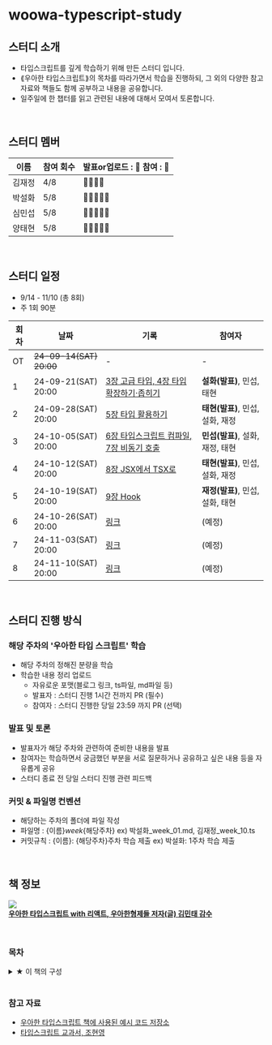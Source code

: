 # woowa-typescript-study

## 스터디 소개
- 타입스크립트를 깊게 학습하기 위해 만든 스터디 입니다.
- ⟪우아한 타입스크립트⟫의 목차를 따라가면서 학습을 진행하되, 그 외의 다양한 참고 자료와 책들도 함께 공부하고 내용을 공유합니다.
- 일주일에 한 챕터를 읽고 관련된 내용에 대해서 모여서 토론합니다.

<br />

## 스터디 멤버
| 이름 | 참여 회수 |발표or업로드 : 🍎 참여 : 🍏|
|---|---|---|
| 김재정 | 4/8 |🍏🍏🍏🍎| 
| 박설화 | 5/8 |🍎🍎🍎🍏🍎| 
| 심민섭 | 5/8 |🍏🍏🍎🍎🍎|
| 양태현 | 5/8 |🍎🍎🍎🍎🍎| 

<br />

## 스터디 일정

- 9/14 - 11/10 (총 8회)
- 주 1회 90분

| 회차 | 날짜 | 기록 | 참여자 |
|------|------|------|------|
| OT | ~~24-09-14(SAT) 20:00~~ | - | - |
| 1 | 24-09-21(SAT) 20:00 | [3장 고급 타입, 4장 타입 확장하기·좁히기](https://github.com/iberis2/woowa-typescript-study/tree/main/1%EC%A3%BC%EC%B0%A8) | **설화(발표)**, 민섭, 태현 |
| 2 | 24-09-28(SAT) 20:00 | [5장 타입 활용하기](https://github.com/iberis2/woowa-typescript-study/tree/main/2%EC%A3%BC%EC%B0%A8) |**태현(발표)**, 민섭, 설화, 재정 |
| 3 | 24-10-05(SAT) 20:00 | [6장 타입스크립트 컴파일, 7장 비동기 호출](https://github.com/iberis2/woowa-typescript-study/tree/main/3%EC%A3%BC%EC%B0%A8) | **민섭(발표)**, 설화, 재정, 태현 |
| 4 | 24-10-12(SAT) 20:00 | [8장 JSX에서 TSX로 ](https://github.com/iberis2/woowa-typescript-study/tree/main/4%EC%A3%BC%EC%B0%A8) | **태현(발표)**, 민섭, 설화, 재정 |
| 5 | 24-10-19(SAT) 20:00 | [9장 Hook](https://github.com/iberis2/woowa-typescript-study/tree/main/5%EC%A3%BC%EC%B0%A8) | **재정(발표)**, 민섭, 설화, 태현 |
| 6 | 24-10-26(SAT) 20:00 | [링크]() | (예정) |
| 7 | 24-11-03(SAT) 20:00 | [링크]() | (예정) |
| 8 | 24-11-10(SAT) 20:00 | [링크]() | (예정) |

<br>

## 스터디 진행 방식

### 해당 주차의 '우아한 타입 스크립트' 학습
- 해당 주차의 정해진 분량을 학습
- 학습한 내용 정리 업로드
  - 자유로운 포맷(블로그 링크, ts파일, md파일 등)
  - 발표자 : 스터디 진행 1시간 전까지 PR (필수)
  - 참여자 : 스터디 진행한 당일 23:59 까지 PR (선택)

### 발표 및 토론
- 발표자가 해당 주차와 관련하여 준비한 내용을 발표
- 참여자는 학습하면서 궁금했던 부분을 서로 질문하거나 공유하고 싶은 내용 등을 자유롭게 공유
- 스터디 종료 전 당일 스터디 진행 관련 피드백

### 커밋 & 파일명 컨벤션
- 해당하는 주차의 폴더에 파일 작성
- 파일명 : {이름}_week_{해당주차}
ex) 박설화_week_01.md, 김재정_week_10.ts
- 커밋규칙 : {이름}: {해당주차}주차 학습 제출
ex) 박설화: 1주차 학습 제출

<br />

## 책 정보

![](https://contents.kyobobook.co.kr/sih/fit-in/400x0/pdt/9791169211567.jpg)\
[**우아한 타입스크립트 with 리액트, 우아한형제들 저자(글) 김민태 감수**](https://product.kyobobook.co.kr/detail/S000210716282)

<br />

### 목차
<details>
<summary>★ 이 책의 구성</summary> 
1장 들어가며
자바스크립트의 역사와 한계를 간단히 알아보면서 타입스크립트가 등장하게 된 배경을 살펴본다.

2장 타입
정적 타이핑을 하기 위해 타입스크립트가 제공하는 타입과 관련된 내용을 살펴본다. 타입이란 무엇이며 다른 언어에서 타입은 어떻게 동작하는지를 살펴보고, 타입스크립트의 타입을 어떻게 쓸 수 있는지 알아본다.

3장 고급 타입
자바스크립트 자료형에 없는 타입스크립트만의 타입 시스템을 소개한다. 그리고 타입의 개념을 응용하여 좀 더 심화한 타입 검사를 수행하는 데 필요한 지식을 살펴본다.

4장 타입 확장하기·좁히기
타입 확장과 타입 좁히기의 개념을 살펴보며 더욱 확장성 있고 명시적인 코드 작성법에 대해 알아본다.

5장 타입 활용하기
우아한형제들의 타입스크립트 활용 사례를 소개한다. 우아한형제들의 실무 코드 예시를 살펴보면서 정확한 타이핑을 하지 못해 발생하는 문제를 타입스크립트의 다양한 기법과 유틸리티 타입을 활용해 해결해본다.

6장 타입스크립트 컴파일
타입스크립트가 실행되는 전반적인 흐름을 살펴보고, 타입스크립트 컴파일러의 주요 역할과 구조에 대해 알아본다. 그리고 실제로 어떻게 컴파일하는지 확인해본다.

7장 비동기 호출
API를 요청하고 응답받는 행위는 모두 비동기로 이루어진다. 이 장에서는 타입스크립트에서 비동기 요청을 어떻게 처리하고 관리하는지를 다룬다.

8장 JSX에서 TSX로
리액트에서 사용하는 JSX 문법을 타입스크립트에 어떻게 적용하는지 소개한다.

9장 훅
리액트에서 제공하는 몇 가지 훅을 사용하여 상태 또는 사이드 이펙트를 다루는 방법을 소개한다. 또한 상태 로직을 재사용할 수 있게 해주고, 컴포넌트의 복잡성을 낮춰주는 커스텀 훅에 대해 알아본다.

10장 상태 관리
리액트 애플리케이션에서 가장 중요한 역할을 하는 상태에 대해 알아본다. 기본적인 상태의 개념을 익히고 어떻게 효율적으로 상태를 관리할 수 있는지를 살펴본다.

11장 CSS-in-JS
CSS-in-JS는 자바스크립트에서 CSS를 작성하는 방식이다. CSS-in-JS를 적용하면 CSS 스타일을 문서 레벨이 아니라 컴포넌트 레벨로 추상화해주기 때문에 관리가 용이해진다. 11장에서는 CSS-in-JS의 개념과 사용법에 관해 알아본다.

12장 타입스크립트 프로젝트 관리
타입스크립트 프로젝트에서 유용하게 활용할 수 있는 개념과 팁을 소개한다.

13장 타입스크립트와 객체 지향

</details>

<br />

### 참고 자료
- [우아한 타입스크립트 책에 사용된 예시 코드 저장소](https://github.com/woowa-typescript/woowahan-typescript-with-react-example-code)
- [타입스크립트 교과서, 조현영](https://product.kyobobook.co.kr/detail/S000208416779)
